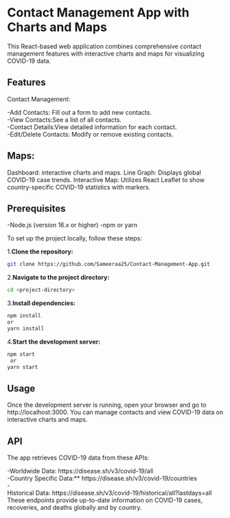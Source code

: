 # Contact Management App with Charts and Maps

This React-based web application combines comprehensive contact management features with interactive charts and maps for visualizing COVID-19 data.

## Features

Contact Management:</p>
<div>-Add Contacts: Fill out a form to add new contacts.</div>
<div>-View Contacts:See a list of all contacts.</div>
<div>-Contact Details:View detailed information for each contact.</div>
<div>-Edit/Delete Contacts: Modify or remove existing contacts.</div>

## Maps:
Dashboard: interactive charts and maps.
Line Graph: Displays global COVID-19 case trends.
Interactive Map: Utilizes React Leaflet to show country-specific COVID-19 statistics with markers.

## Prerequisites
-Node.js (version 16.x or higher)
-npm or yarn

To set up the project locally, follow these steps:

1.**Clone the repository:**

```bash
git clone https://github.com/Sameeraa25/Contact-Management-App.git
```
2.**Navigate to the project directory:**

```bash
cd <project-directory>
```

3.**Install dependencies:**

```bash
npm install
or
yarn install
```

4.**Start the development server:**

```bash
npm start
 or
yarn start
```

## Usage
Once the development server is running, open your browser and go to http://localhost:3000. You can manage contacts and view COVID-19 data on interactive charts and maps.

## API 
The app retrieves COVID-19 data from these APIs:
<div>-Worldwide Data: https://disease.sh/v3/covid-19/all </div>
<div>-Country Specific Data:** https://disease.sh/v3/covid-19/countries</div>
-<div>Historical Data: https://disease.sh/v3/covid-19/historical/all?lastdays=all</div>
These endpoints provide up-to-date information on COVID-19 cases, recoveries, and deaths globally and by country.






